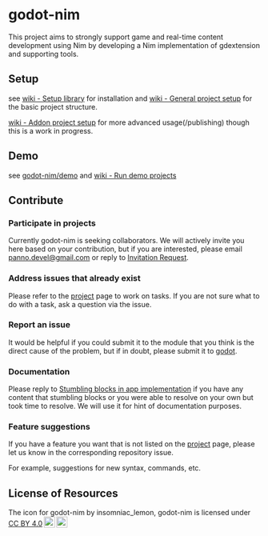 # godot-nim

This project aims to strongly support game and real-time content development using Nim by developing a Nim implementation of gdextension and supporting tools.

## Setup

see [wiki - Setup library](https://github.com/godot-nim/docs/wiki/Setup-library) for installation
and [wiki - General project setup](https://github.com/godot-nim/docs/wiki/General-project-setup) for the basic project structure.

[wiki - Addon project setup](https://github.com/godot-nim/docs/wiki/Addon-project-setup) for more advanced usage(/publishing) though this is a work in progress.

## Demo

see [godot-nim/demo](https://github.com/godot-nim/demo)
and [wiki - Run demo projects](https://github.com/godot-nim/docs/wiki/Run-demo-projects)

## Contribute

### Participate in projects

Currently godot-nim is seeking collaborators.
We will actively invite you here based on your contribution, but if you are interested, please email panno.devel@gmail.com or reply to [Invitation Request].

### Address issues that already exist

Please refer to the [project] page to work on tasks.
If you are not sure what to do with a task, ask a question via the issue.

### Report an issue

It would be helpful if you could submit it to the module that you think is the direct cause of the problem, but if in doubt, please submit it to [godot].

### Documentation

Please reply to [Stumbling blocks in app implementation] if you have any content that stumbling blocks or you were able to resolve on your own but took time to resolve. We will use it for hint of documentation purposes.

### Feature suggestions

If you have a feature you want that is not listed on the [project] page, please let us know in the corresponding repository issue.

For example, suggestions for new syntax, commands, etc.

## License of Resources

<p xmlns:cc="http://creativecommons.org/ns#" xmlns:dct="http://purl.org/dc/terms/"><span property="dct:title">The icon for godot-nim</span> by <span property="cc:attributionName">insomniac_lemon, godot-nim</span> is licensed under <a href="https://creativecommons.org/licenses/by/4.0/?ref=chooser-v1" target="_blank" rel="license noopener noreferrer" style="display:inline-block;">CC BY 4.0<img style="height:22px!important;margin-left:3px;vertical-align:text-bottom;" src="https://mirrors.creativecommons.org/presskit/icons/cc.svg?ref=chooser-v1" alt=""><img style="height:22px!important;margin-left:3px;vertical-align:text-bottom;" src="https://mirrors.creativecommons.org/presskit/icons/by.svg?ref=chooser-v1" alt=""></a></p>

[Stumbling blocks in app implementation]: https://github.com/godot-nim/docs/issues/1
[Invitation Request]: https://github.com/godot-nim/.github/issues/5
[project]: https://github.com/orgs/godot-nim/projects/1/
[coronation]: https://github.com/godot-nim/coronation
[godot]: https://github.com/godot-nim/godot
[godotcore]: https://github.com/godot-nim/godotcore
[minister]: https://github.com/godot-nim/minister

<!--

**Here are some ideas to get you started:**

🙋‍♀️ A short introduction - what is your organization all about?
🌈 Contribution guidelines - how can the community get involved?
👩‍💻 Useful resources - where can the community find your docs? Is there anything else the community should know?
🍿 Fun facts - what does your team eat for breakfast?
🧙 Remember, you can do mighty things with the power of [Markdown](https://docs.github.com/github/writing-on-github/getting-started-with-writing-and-formatting-on-github/basic-writing-and-formatting-syntax)
-->
